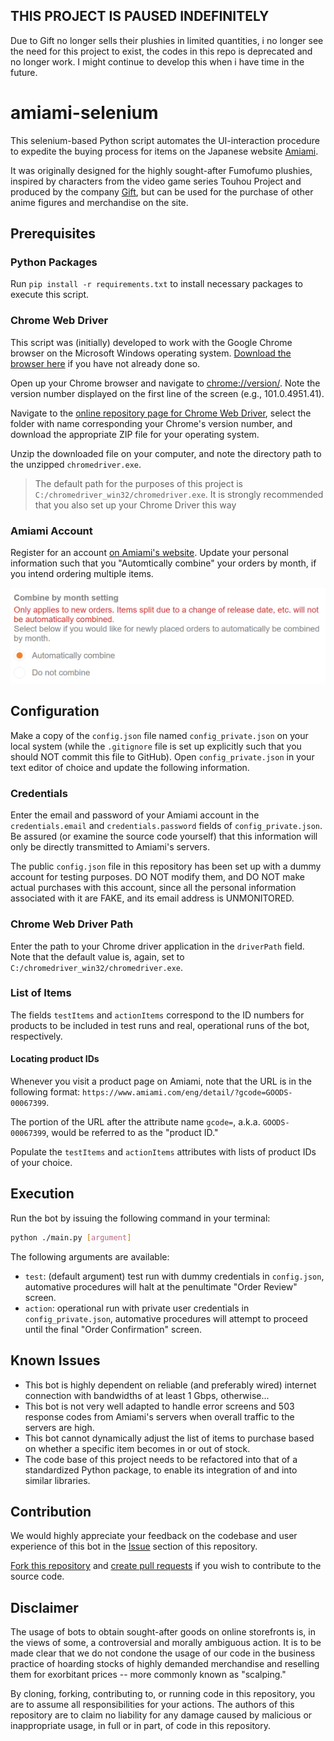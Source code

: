 ## THIS PROJECT IS PAUSED INDEFINITELY
Due to Gift no longer sells their plushies in limited quantities, i no longer see the need for this project to exist, the codes in this repo is deprecated and no longer work. I might continue to develop this when i have time in the future.

# amiami-selenium

This selenium-based Python script automates the UI-interaction procedure to expedite the buying process for items on the Japanese website [Amiami](https://www.amiami.com).

It was originally designed for the highly sought-after Fumofumo plushies, inspired by characters from the video game series Touhou Project and produced by the company [Gift](https://gift-gift.jp/), but can be used for the purchase of other anime figures and merchandise on the site.

## Prerequisites

### Python Packages

Run `pip install -r requirements.txt` to install necessary packages to execute this script.

### Chrome Web Driver

This script was (initially) developed to work with the Google Chrome browser on the Microsoft Windows operating system. 
[Download the browser here](https://support.google.com/chrome/answer/95346?hl=en&co=GENIE.Platform%3DDesktop) if you have not already done so.

Open up your Chrome browser and navigate to [chrome://version/](chrome://version/). Note the version number displayed on the first line of the screen (e.g., 101.0.4951.41).

Navigate to the [online repository page for Chrome Web Driver](https://chromedriver.storage.googleapis.com/index.html), select the folder with name corresponding your Chrome's version number, and download the appropriate ZIP file for your operating system.

Unzip the downloaded file on your computer, and note the directory path to the unzipped `chromedriver.exe`. 

> The default path for the purposes of this project is  `C:/chromedriver_win32/chromedriver.exe`. It is strongly recommended that you also set up your Chrome Driver this way

### Amiami Account

Register for an account [on Amiami's website](https://secure.amiami.com/eng/registmail/1/).
Update your personal information such that you "Automtically combine" your orders by month, if you intend ordering multiple items.

![Amiami's order combination settings](combine_orders.png)

## Configuration

Make a copy of the `config.json` file named `config_private.json` on your local system (while the `.gitignore` file is set up explicitly such that you should NOT commit this file to GitHub). 
Open `config_private.json` in your text editor of choice and update the following information.

### Credentials

Enter the email and password of your Amiami account in the `credentials.email` and `credentials.password` fields of `config_private.json`. 
Be assured (or examine the source code yourself) that this information will only be directly transmitted to Amiami's servers.

The public `config.json` file in this repository has been set up with a dummy account for testing purposes. DO NOT modify them, and DO NOT make actual purchases with this account, since all the personal information associated with it are FAKE, and its email address is UNMONITORED.

### Chrome Web Driver Path

Enter the path to your Chrome driver application in the `driverPath` field.
Note that the default value is, again, set to `C:/chromedriver_win32/chromedriver.exe`.

### List of Items

The fields `testItems` and `actionItems` correspond to the ID numbers for products to be included in test runs and real, operational runs of the bot, respectively.

#### Locating product IDs

Whenever you visit a product page on Amiami, note that the URL is in the following format:  `https://www.amiami.com/eng/detail/?gcode=GOODS-00067399`.

The portion of the URL after the attribute name `gcode=`, a.k.a. `GOODS-00067399`, would be referred to as the "product ID."

Populate the `testItems` and `actionItems` attributes with lists of product IDs of your choice.

## Execution

Run the bot by issuing the following command in your terminal:

```bash
python ./main.py [argument]
```

The following arguments are available:

- `test`: (default argument) test run with dummy credentials in `config.json`, automative procedures will halt at the penultimate "Order Review" screen. 
- `action`: operational run with private user credentials in `config_private.json`, automative procedures will attempt to proceed until the final "Order Confirmation" screen.

## Known Issues

- This bot is highly dependent on reliable (and preferably wired) internet connection with bandwidths of at least 1 Gbps, otherwise...
- This bot is not very well adapted to handle error screens and 503 response codes from Amiami's servers when overall traffic to the servers are high.
- This bot cannot dynamically adjust the list of items to purchase based on whether a specific item becomes in or out of stock.
- The code base of this project needs to be refactored into that of a standardized Python package, to enable its integration of and into similar libraries.

## Contribution

We would highly appreciate your feedback on the codebase and user experience of this bot in the [Issue](https://github.com/Gensoukyou-Wolverines/amiami-selenium/issues) section of this repository.

[Fork this repository](https://github.com/Gensoukyou-Wolverines/amiami-selenium/fork) and [create pull requests](https://github.com/Gensoukyou-Wolverines/amiami-selenium/pulls) if you wish to contribute to the source code.

## Disclaimer

The usage of bots to obtain sought-after goods on online storefronts is, in the views of some, a controversial and morally ambiguous action.
It is to be made clear that we do not condone the usage of our code in the business practice of hoarding stocks of highly demanded merchandise and reselling them for exorbitant prices -- more commonly known as "scalping."

By cloning, forking, contributing to, or running code in this repository, you are to assume all responsibilities for your actions.
The authors of this repository are to claim no liability for any damage caused by malicious or inappropriate usage, in full or in part, of code in this repository.


